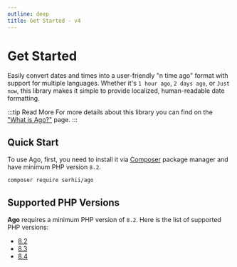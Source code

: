 ```yaml
---
outline: deep
title: Get Started - v4
---
```


# Get Started

Easily convert dates and times into a user-friendly "n time ago" format with support for multiple languages. Whether it's `1 hour ago`, `2 days ago`, or `Just now`, this library makes it simple to provide localized, human-readable date formatting.

:::tip Read More
For more details about this library you can find on the ["What is Ago?"](/v4/what-is-ago) page.
:::

## Quick Start
To use Ago, first, you need to install it via [Composer](https://getcomposer.org/) package manager and have minimum PHP version `8.2`.
```bash
composer require serhii/ago
```

## Supported PHP Versions
**Ago** requires a minimum PHP version of `8.2`. Here is the list of supported PHP versions:

- [8.2](https://www.php.net/releases/8.2/en.php)
- [8.3](https://www.php.net/releases/8.3/en.php)
- [8.4](https://www.php.net/releases/8.4/en.php)